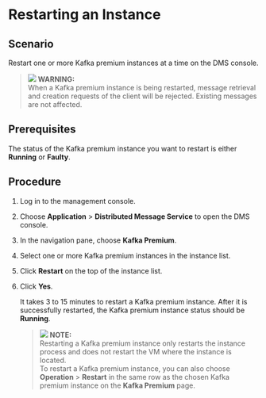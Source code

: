 # Restarting an Instance<a name="EN-US_TOPIC_0143117097"></a>

## Scenario<a name="section42474604"></a>

Restart one or more Kafka premium instances at a time on the DMS console.

>![](/images/icon-warning.gif) **WARNING:**   
>When a Kafka premium instance is being restarted, message retrieval and creation requests of the client will be rejected. Existing messages are not affected.  

## Prerequisites<a name="section46727122"></a>

The status of the Kafka premium instance you want to restart is either  **Running**  or  **Faulty**.

## Procedure<a name="section58551735104011"></a>

1.  Log in to the management console.
2.  Choose  **Application**  \>  **Distributed Message Service**  to open the DMS console.
3.  In the navigation pane, choose  **Kafka Premium**.
4.  Select one or more Kafka premium instances in the instance list.
5.  Click  **Restart**  on the top of the instance list.
6.  Click  **Yes**.

    It takes 3 to 15 minutes to restart a Kafka premium instance. After it is successfully restarted, the Kafka premium instance status should be  **Running**.

    >![](/images/icon-note.gif) **NOTE:**   
    >Restarting a Kafka premium instance only restarts the instance process and does not restart the VM where the instance is located.  
    >To restart a Kafka premium instance, you can also choose  **Operation**  \>  **Restart**  in the same row as the chosen Kafka premium instance on the  **Kafka Premium**  page.  


